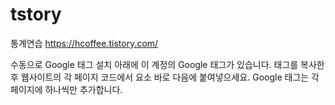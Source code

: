 # tstory
통계연습
https://hcoffee.tistory.com/



수동으로 Google 태그 설치
아래에 이 계정의 Google 태그가 있습니다. 태그를 복사한 후 웹사이트의 각 페이지 코드에서 <head> 요소 바로 다음에 붙여넣으세요. Google 태그는 각 페이지에 하나씩만 추가합니다.
  
<!-- Google tag (gtag.js) -->
<script async src="https://www.googletagmanager.com/gtag/js?id=G-HEP3Q32M7K"></script>
<script>
  window.dataLayer = window.dataLayer || [];
  function gtag(){dataLayer.push(arguments);}
  gtag('js', new Date());

  gtag('config', 'G-HEP3Q32M7K');
</script>
